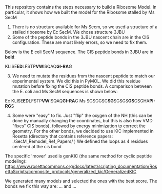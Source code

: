 This repository contains the steps necessary to build a Ribosome Model. 
In particular, it shows how we built the model for the Ribosome stalled by Ms SecM

1. There is no structure available for Ms Secm, so we used a structure of a stalled ribosome by Ec SecM. We chose structure 3JBU
2. Some of the peptide bonds in the 3JBU nascent chain are in the CIS configuration. These are most likely errors, so we need to fix them.

Below is the E coli SecM sequence. The CIS peptide bonds in 3JBU are in **bold**: 

KLISE**ED**LFSTP**VW**ISQAQ**GI-RA**G

3. We need to mutate the residues from the nascent peptide to match our experimental system. We did this in PyMOL. We did this residue mutation before fixing the CIS peptide bonds. A comparison between the E. coli and Ms SecM sequences is shown below: 

Ec   KLISE**ED**LFSTP**VW**ISQAQ**GI-RA**G
Ms SGSGGSG**SG**SGSGS**GS**GSGHA**PI-RG**S


4. Some were "easy" to fix. Just "flip" the oxygen of the NH (this can be done by manually changing the coordinates, but this is also how VMD "fixes" CIS bonds), followed by energy minimization to correct the geometry. For the other bonds, we decided to use KIC implemented in Rosetta (directory that contains reference papers: ./SecM_Remodel_Ref_Papers/ ) We defined the loops as 4 residues centered at the cis bond

The specific 'mover' used is genKIC (the same method for cyclic peptide modeling):
https://www.rosettacommons.org/docs/latest/scripting_documentation/RosettaScripts/composite_protocols/generalized_kic/GeneralizedKIC


We generated many models and selected the ones with the best score. The bonds we fix this way are: ... and ... 

